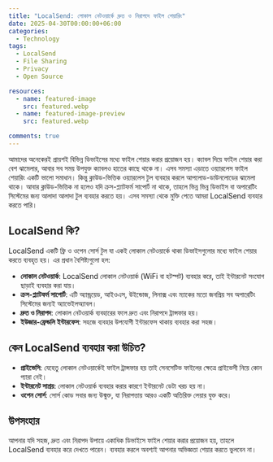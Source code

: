 ```yaml
---
title: "LocalSend: লোকাল নেটওয়ার্কে দ্রুত ও নিরাপদে ফাইল শেয়ারিং"
date: 2025-04-30T00:00:00+06:00
categories:
  - Technology
tags:
  - LocalSend
  - File Sharing
  - Privacy
  - Open Source

resources:
  - name: featured-image
    src: featured.webp
  - name: featured-image-preview
    src: featured.webp

comments: true
---
```


আমাদের অনেকেরই প্রায়শই বিভিন্ন ডিভাইসের মধ্যে ফাইল শেয়ার করার প্রয়োজন হয়। ক্যাবল দিয়ে ফাইল শেয়ার করা বেশ ঝামেলার, আবার সব সময় উপযুক্ত ক্যাবলও হাতের কাছে থাকে না। এসব সমস্যা এড়াতে ওয়্যারলেস ফাইল শেয়ারিং একটি ভালো সমাধান। কিন্তু ক্লাউড-ভিত্তিক ওয়্যারলেস টুল ব্যবহার করলে আপলোড-ডাউনলোডের ঝামেলা থাকে। আবার ক্লাউড-ভিত্তিক না হলেও যদি ক্রস-প্ল্যাটফর্ম সাপোর্ট না থাকে, তাহলে ভিন্ন ভিন্ন ডিভাইস বা অপারেটিং সিস্টেমের জন্য আলাদা আলাদা টুল ব্যবহার করতে হয়। এসব সমস্যা থেকে মুক্তি পেতে আমরা LocalSend ব্যবহার করতে পারি।

## LocalSend কি?

LocalSend একটি ফ্রি ও ওপেন সোর্স টুল যা একই লোকাল নেটওয়ার্কে থাকা ডিভাইসগুলোর মধ্যে ফাইল শেয়ার করতে ব্যবহৃত হয়। এর প্রধান বৈশিষ্ট্যগুলো হল:

- **লোকাল নেটওয়ার্ক**: LocalSend লোকাল নেটওয়ার্ক (WiFi বা হটস্পট) ব্যবহার করে, তাই ইন্টারনেট সংযোগ ছাড়াই ব্যবহার করা যায়।
- **ক্রস-প্ল্যাটফর্ম সাপোর্ট**: এটি অ্যান্ড্রয়েড, আইওএস, উইন্ডোজ, লিনাক্স এবং ম্যাকের মতো জনপ্রিয় সব অপারেটিং সিস্টেমের জন্যই অ্যাভেইলঅ্যাবল।
- **দ্রুত ও নিরাপদ**: লোকাল নেটওয়ার্ক ব্যবহারের ফলে দ্রুত এবং নিরাপদে ট্রান্সফার হয়।
- **ইউজার-ফ্রেন্ডলি ইন্টারফেস**: সহজে ব্যবহার উপযোগী ইন্টারফেস থাকায় ব্যবহার করা সহজ।

## কেন LocalSend ব্যবহার করা উচিত?

- **প্রাইভেসি**: যেহেতু লোকাল নেটওয়ার্কেই ফাইল ট্রান্সফার হয় তাই সেনসেটিভ ফাইলের ক্ষেত্রে প্রাইভেসী নিয়ে কোন প্যারা নেই।
- **ইন্টারনেট সাশ্রয়**: লোকাল নেটওয়ার্ক ব্যবহার করার কারণে ইন্টারনেট ডেটা খরচ হয় না।
- **ওপেন সোর্স**: সোর্স কোড সবার জন্য উন্মুক্ত, যা নিরাপত্তায় আরও একটি অতিরিক্ত লেয়ার যুক্ত করে।

## উপসংহার

আপনার যদি সহজ, দ্রুত এবং নিরাপদ উপায়ে একাধিক ডিভাইসে ফাইল শেয়ার করার প্রয়োজন হয়, তাহলে LocalSend ব্যবহার করে দেখতে পারেন। ব্যবহার করলে অবশ্যই আপনার অভিজ্ঞতা শেয়ার করতে ভুলবেন না।